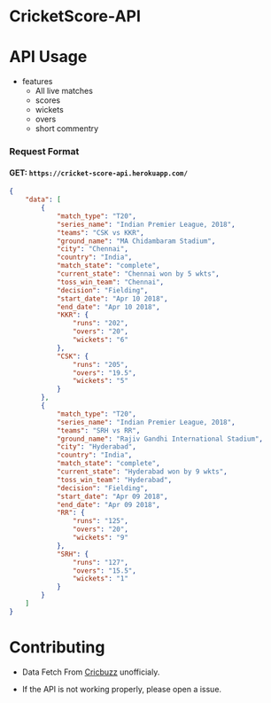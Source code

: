 # CricketScore-API


# API Usage
- features
    - All live matches
    - scores
    - wickets
    - overs
    - short commentry
    

### Request Format

#### GET: `https://cricket-score-api.herokuapp.com/`

```json
{
    "data": [
        {
            "match_type": "T20",
            "series_name": "Indian Premier League, 2018",
            "teams": "CSK vs KKR",
            "ground_name": "MA Chidambaram Stadium",
            "city": "Chennai",
            "country": "India",
            "match_state": "complete",
            "current_state": "Chennai won by 5 wkts",
            "toss_win_team": "Chennai",
            "decision": "Fielding",
            "start_date": "Apr 10 2018",
            "end_date": "Apr 10 2018",
            "KKR": {
                "runs": "202",
                "overs": "20",
                "wickets": "6"
            },
            "CSK": {
                "runs": "205",
                "overs": "19.5",
                "wickets": "5"
            }
        },
        {
            "match_type": "T20",
            "series_name": "Indian Premier League, 2018",
            "teams": "SRH vs RR",
            "ground_name": "Rajiv Gandhi International Stadium",
            "city": "Hyderabad",
            "country": "India",
            "match_state": "complete",
            "current_state": "Hyderabad won by 9 wkts",
            "toss_win_team": "Hyderabad",
            "decision": "Fielding",
            "start_date": "Apr 09 2018",
            "end_date": "Apr 09 2018",
            "RR": {
                "runs": "125",
                "overs": "20",
                "wickets": "9"
            },
            "SRH": {
                "runs": "127",
                "overs": "15.5",
                "wickets": "1"
            }
        }
    ]
}
```


# Contributing

- Data Fetch From [Cricbuzz](http://www.cricbuzz.com/) unofficialy.

- If the API is not working properly, please open a issue.
